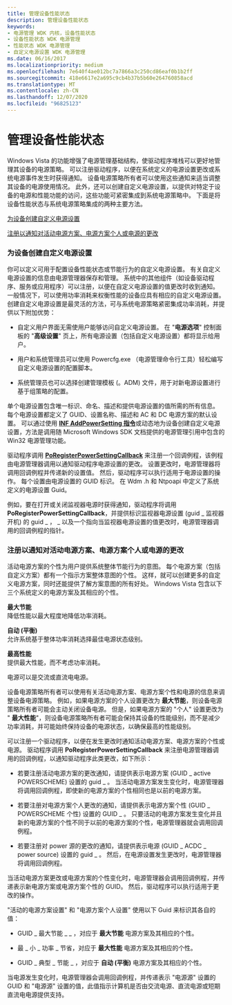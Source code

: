 ```yaml
---
title: 管理设备性能状态
description: 管理设备性能状态
keywords:
- 电源管理 WDK 内核，设备性能状态
- 设备性能状态 WDK 电源管理
- 性能状态 WDK 电源管理
- 自定义电源设置 WDK 电源管理
ms.date: 06/16/2017
ms.localizationpriority: medium
ms.openlocfilehash: 7e640f4ae012bc7a7866a3c250cd86eaf0b1b2ff
ms.sourcegitcommit: 418e6617e2a695c9cb4b37b5b60e264760858acd
ms.translationtype: MT
ms.contentlocale: zh-CN
ms.lasthandoff: 12/07/2020
ms.locfileid: "96825123"
---
```

# <a name="managing-device-performance-states"></a>管理设备性能状态


Windows Vista 的功能增强了电源管理基础结构，使驱动程序堆栈可以更好地管理其设备的电源策略。 可以注册驱动程序，以便在系统定义的电源设置更改或系统电源事件发生时获得通知。 设备电源策略所有者可以使用这些通知来适当调整其设备的电源使用情况。 此外，还可以创建自定义电源设置，以提供对特定于设备的电源和性能功能的访问，这些功能可紧密集成到系统电源策略中。 下面是将设备性能状态与系统电源策略集成的两种主要方法。

[为设备创建自定义电源设置](#creating-custom-power-settings-for-a-device)

[注册以通知对活动电源方案、电源方案个人或电源的更改](#registering-to-be-notified-of-a-change-to-the-active-power-scheme)

### <a name="creating-custom-power-settings-for-a-device"></a><a href="" id="creating-custom-power-settings-for-a-device"></a> 为设备创建自定义电源设置

你可以定义可用于配置设备性能状态或节能行为的自定义电源设置。 有关自定义电源设置的信息由电源管理器保存和管理。 系统中的其他组件（如设备驱动程序、服务或应用程序）可以注册，以便在自定义电源设置的值更改时收到通知。 一般情况下，可以使用功率消耗来权衡性能的设备应具有相应的自定义电源设置。 创建自定义电源设置是最灵活的方法，可与系统电源策略紧密集成功率消耗，并提供以下附加优势：

-   自定义用户界面无需使用户能够访问自定义电源设置。 在 "**电源选项**" 控制面板的 "**高级设置**" 页上，所有电源设置（包括自定义电源设置）都将显示给用户。

-   用户和系统管理员可以使用 Powercfg.exe （电源管理命令行工具）轻松编写自定义电源设置的配置脚本。

-   系统管理员也可以选择创建管理模板 (。ADM) 文件，用于对新电源设置进行基于组策略的配置。

单个电源设置包含唯一标识、命名、描述和提供电源设置的值所需的所有信息。 每个电源设置都定义了 GUID、设置名称、描述和 AC 和 DC 电源方案的默认设置。 可以通过使用 [**INF AddPowerSetting 指令**](../install/inf-addpowersetting-directive.md)或动态地为设备创建自定义电源设置，方法是调用随 Microsoft Windows SDK 文档提供的电源管理引用中包含的 Win32 电源管理功能。

驱动程序调用 [**PoRegisterPowerSettingCallback**](/windows-hardware/drivers/ddi/ntifs/nf-ntifs-poregisterpowersettingcallback) 来注册一个回调例程，该例程由电源管理器调用以通知驱动程序电源设置的更改。 设置更改时，电源管理器将调用回调例程并传递新的设置值。 然后，驱动程序可以执行适用于电源设置的操作。 每个设置由电源设置的 GUID 标识。 在 Wdm .h 和 Ntpoapi 中定义了系统定义的电源设置 Guid。

例如，要在打开或关闭监视器电源时获得通知，驱动程序将调用 **PoRegisterPowerSettingCallback**，并提供标识监视器电源设置 (guid \_ 监视器开机) 的 guid \_ ， \_ 以及一个指向当监视器电源设置的值更改时，电源管理器调用的回调例程的指针。

### <a name="registering-to-be-notified-of-a-change-to-the-active-power-scheme-power-scheme-personality-or-power-source"></a><a href="" id="registering-to-be-notified-of-a-change-to-the-active-power-scheme"></a>注册以通知对活动电源方案、电源方案个人或电源的更改

活动电源方案的个性为用户提供系统整体节能行为的意图。 每个电源方案（包括自定义方案）都有一个指示方案整体意图的个性。 这样，就可以创建更多的自定义电源方案，同时还能提供了解方案意图的所有好处。 Windows Vista 包含以下三个系统定义的电源方案及其相应的个性。

<a href="" id="maximum-power-savings"></a>**最大节能**  
降低性能以最大程度地降低功率消耗。

<a href="" id="automatic--balanced-"></a>**自动 (平衡)**  
允许系统基于整体功率消耗选择最佳电源状态级别。

<a href="" id="maximum-performance-------"></a>**最高性能**   
提供最大性能，而不考虑功率消耗。

电源可以是交流或直流电电源。

设备电源策略所有者可以使用有关活动电源方案、电源方案个性和电源的信息来调整设备电源策略。 例如，如果电源方案的个人设置更改为 **最大节能**，则设备电源策略所有者可能会主动关闭设备电源。 但是，如果电源方案的 "个人" 设置更改为 " **最大性能**"，则设备电源策略所有者可能会保持其设备的性能级别，而不是减少功率消耗，并可能始终保持设备的电源状态，以确保最高的性能级别。

可以注册一个驱动程序，以便在发生更改时通知活动电源方案、电源方案的个性或电源。 驱动程序调用 **PoRegisterPowerSettingCallback** 来注册电源管理器调用的回调例程，以通知驱动程序此类更改，如下所示：

-   若要注册活动电源方案的更改通知，请提供表示电源方案 (GUID \_ active POWERSCHEME) 设置的 guid \_ 。 当活动电源方案发生变化时，电源管理器将调用回调例程，即使新的电源方案的个性相同也是以前的电源方案。

-   若要注册对电源方案个人更改的通知，请提供表示电源方案个性 (GUID \_ POWERSCHEME 个性) 设置的 GUID \_ 。 只要活动的电源方案发生变化并且新的电源方案的个性不同于以前的电源方案的个性，电源管理器就会调用回调例程。

-   若要注册对 power 源的更改的通知，请提供表示电源 (GUID \_ ACDC \_ power source) 设置的 guid \_ 。 然后，在电源设置发生更改时，电源管理器将调用回调例程。

当活动电源方案更改或电源方案的个性变化时，电源管理器会调用回调例程，并传递表示新电源方案或电源方案个性的 GUID。 然后，驱动程序可以执行适用于更改的操作。

"活动的电源方案设置" 和 "电源方案个人设置" 使用以下 Guid 来标识其各自的值：

-   GUID \_ 最大节能 \_ \_ ，对应于 **最大节能** 电源方案及其相应的个性。

-   最 \_ 小 \_ 功率 \_ 节省，对应于 **最大性能** 电源方案及其相应的个性。

-   GUID \_ 典型 \_ 节能 \_ ，对应于 **自动 (平衡)** 电源方案及其相应的个性。

当电源发生变化时，电源管理器会调用回调例程，并传递表示 "电源源" 设置的 GUID 和 "电源源" 设置的值，此值指示计算机是否由交流电源、直流电源或短期直流电电源提供支持。

 

